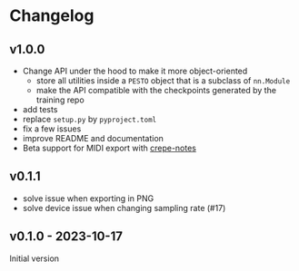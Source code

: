 # Changelog

## v1.0.0

- Change API under the hood to make it more object-oriented
  - store all utilities inside a `PESTO` object that is a subclass of `nn.Module`
  - make the API compatible with the checkpoints generated by the training repo
- add tests
- replace `setup.py` by `pyproject.toml`
- fix a few issues
- improve README and documentation
- Beta support for MIDI export with [crepe-notes](https://github.com/xavriley/crepe_notes)

## v0.1.1

- solve issue when exporting in PNG
- solve device issue when changing sampling rate (#17)


## v0.1.0 - 2023-10-17

Initial version